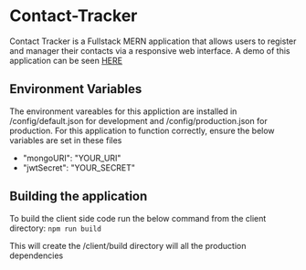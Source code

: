 # Contact-Tracker

Contact Tracker is a Fullstack MERN application that allows users to register and manager their contacts via a responsive web interface. A demo of this application can be seen [HERE](https://contact-tracker.christopherwall.online/)

## Environment Variables

The environment vareables for this appliction are installed in /config/default.json for development and /config/production.json for production. For this application to function correctly, ensure the below variables are set in these files

- "mongoURI": "YOUR_URI"
- "jwtSecret": "YOUR_SECRET"

## Building the application

To build the client side code run the below command from the client directory:
`npm run build`

This will create the /client/build directory will all the production dependencies
